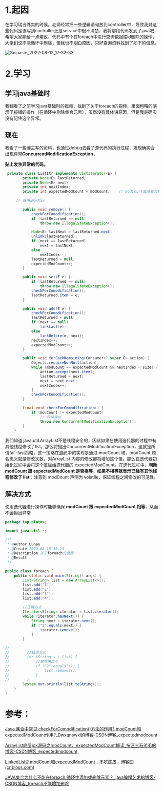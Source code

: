 # 1.起因

在学习瑞吉外卖的时候，老师经常把一些逻辑语句放到controller中，导致我对这些代码是该写到controller还是service中很不清楚，我将那段代码发到了java吧，希望大家能给一点建议，代码中有个在foreach中进行查询数据库id删除的操作，大佬们说不能循环中删除，但我也不明白原因，只好查询资料找到了如下的信息。

![Snipaste_2022-08-12_17-32-33](D:\软件\工具\截图工具\自动保存、\Snipaste_2022-08-12_17-32-33.png)





# 2.学习

## 学习java基础时

我翻看了之前学习java基础时的视频，找到了关于foreach的视频，里面粗略的演示了报错的操作（在循环中删除集合元素），虽然没有具体讲原因，但是我是确实没有记住这个异常。

## 现在

我看了一些博主写的资料，也通过debug去看了源代码的执行过程，发现确实会出现异常**ConcurrentModificationException**，

**贴上发生异常的代码。**

```java
 private class ListItr implements ListIterator<E> {
        private Node<E> lastReturned;
        private Node<E> next;
        private int nextIndex;
        private int expectedModCount = modCount;	// modCount会随着对集合的操作次数而相应增加

     // 省略部分代码
     
        public void remove() {
            checkForComodification();
            if (lastReturned == null)
                throw new IllegalStateException();

            Node<E> lastNext = lastReturned.next;
            unlink(lastReturned);
            if (next == lastReturned)
                next = lastNext;
            else
                nextIndex--;
            lastReturned = null;
            expectedModCount++;
        }

        public void set(E e) {
            if (lastReturned == null)
                throw new IllegalStateException();
            checkForComodification();
            lastReturned.item = e;
        }

        public void add(E e) {
            checkForComodification();
            lastReturned = null;
            if (next == null)
                linkLast(e);
            else
                linkBefore(e, next);
            nextIndex++;
            expectedModCount++;
        }

        public void forEachRemaining(Consumer<? super E> action) {
            Objects.requireNonNull(action);
            while (modCount == expectedModCount && nextIndex < size) {
                action.accept(next.item);
                lastReturned = next;
                next = next.next;
                nextIndex++;
            }
            checkForComodification();
        }

        final void checkForComodification() {
            if (modCount != expectedModCount)
                // 异常抛出
                throw new ConcurrentModificationException();	
        }
    }
```



我们知道 java.util.ArrayList不是线程安全的，因此如果在使用迭代器的过程中有其他线程修改了list，那么将抛出ConcurrentModificationException，这就是所谓fail-fast策略。这一策略在[源码](https://so.csdn.net/so/search?q=源码&spm=1001.2101.3001.7020)中的实现是通过 modCount 域，modCount 顾名思义就是修改次数，对ArrayList 内容的修改都将增加这个值，那么在迭代器初始化过程中会将这个值赋给迭代器的 expectedModCount。在迭代过程中，**判断 modCount 跟 expectedModCount 是否相等，如果不相等就表示已经有其他线程修改了 list**：注意到 modCount 声明为 volatile，保证线程之间修改的可见性。

## 解决方式

使用迭代器进行操作时能够确保 **modCount 跟 expectedModCount 相等**，从而不会抛出异常

```java
package top.plutos;

import java.util.*;

/**
 * @Author Lunau
 * @Create 2022-08-15 10:13
 * @Description 关于foreach的使用
 * @Result
 */

public class foreach {
    public static void main(String[] args) {
        List<String> list = new ArrayList<>();
        list.add("1");
        list.add("2");
        list.add("3");
        list.add("4");

        //正确方式
        Iterator<String> iterator = list.iterator();
        while (iterator.hasNext()) {
            String next = iterator.next();
            if ("2".equals(next)) {
                iterator.remove();
            }
        }

//
//        //错误方式
//        for (String s : list) {
//            //删除第二个
//            if ("2".equals(s)) {
//                list.remove(s);
//            }
//        }
        System.out.println(list.toString());
    }
}
```

# 参考：

[Java 集合中常见 checkForComodification()方法的作用? modCount和expectedModCount作用?_Dwxqnswxl的博客-CSDN博客_expectedmodcount](https://blog.csdn.net/weixin_40254498/article/details/81386920)

[ArrayList底层jdk源码之modCount、expectedModCount解读_技匠三石弟弟的博客-CSDN博客_expectedmodcount](https://blog.csdn.net/xiaoleilei666/article/details/102881314)

[LinkedList之modCount和expectedModCount - 不吃陈皮 - 博客园 (cnblogs.com)](https://www.cnblogs.com/zhangcaiwang/p/7131035.html)

[JAVA集合为什么不能在foreach 循环中添加或删除元素？_java编程艺术的博客-CSDN博客_foreach不能增加删除](https://blog.csdn.net/penriver/article/details/117743726)